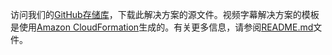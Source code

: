 访问我们的[GitHub存储库](https://github.com/awslabs/aws-video-transcriber/)，下载此解决方案的源文件。视频字幕解决方案的模板是使用[Amazon CloudFormation](https://aws.amazon.com/cn/cloudformation)生成的。有关更多信息，请参阅[README.md](https://github.com/awslabs/aws-video-transcriber#readme)文件。